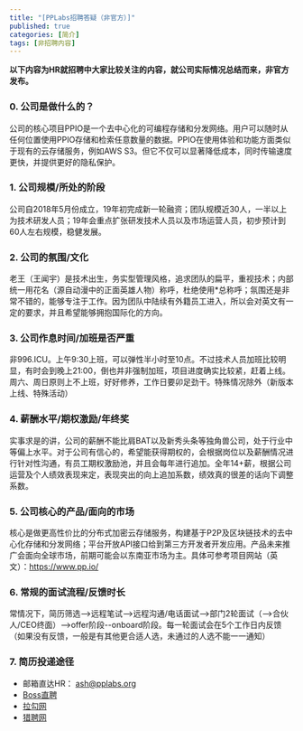 ```yaml
---
title: "[PPLabs招聘答疑（非官方）]"
published: true
categories: [简介]
tags: [非招聘内容]
---
```


**以下内容为HR就招聘中大家比较关注的内容，就公司实际情况总结而来，非官方发布。**

### 0. 公司是做什么的？

公司的核心项目PPIO是一个去中心化的可编程存储和分发网络。用户可以随时从任何位置使用PPIO存储和检索任意数量的数据。PPIO在使用体验和功能方面类似于现有的云存储服务，例如AWS S3。但它不仅可以显著降低成本，同时传输速度更快，并提供更好的隐私保护。


### 1. 公司规模/所处的阶段

公司自2018年5月份成立，19年初完成新一轮融资；团队规模近30人，一半以上为技术研发人员；19年会重点扩张研发技术人员以及市场运营人员，初步预计到60人左右规模，稳健发展。

### 2. 公司的氛围/文化

老王（王闻宇）是技术出生，务实型管理风格，追求团队的扁平，重视技术；内部统一用花名（源自动漫中的正面英雄人物）称呼，杜绝使用*总称呼；氛围还是非常不错的，能够专注于工作。因为团队中陆续有外籍员工进入，所以会对英文有一定的要求，并且希望能够拥抱国际化的方向。

### 3. 公司作息时间/加班是否严重

非996.ICU。上午9:30上班，可以弹性半小时至10点。不过技术人员加班比较明显，有时会到晚上21:00，倒也并非强制加班，项目进度确实比较紧，赶着上线。周六、周日原则上不上班，好好修养，工作日要卯足劲干。特殊情况除外（新版本上线、特殊活动）

### 4. 薪酬水平/期权激励/年终奖

实事求是的讲，公司的薪酬不能比肩BAT以及新秀头条等独角兽公司，处于行业中等偏上水平。对于公司有信心的，希望能获得期权的，会根据岗位以及薪酬情况进行针对性沟通，有员工期权激励池，并且会每年进行追加。全年14+薪，根据公司运营及个人绩效表现来定，表现突出的向上追加系数，绩效真的很差的话向下调整系数。

### 5. 公司核心的产品/面向的市场

核心是做更高性价比的分布式加密云存储服务，构建基于P2P及区块链技术的去中心化存储和分发网络；平台开放API接口给到第三方开发者开发应用。产品未来推广会面向全球市场，前期可能会以东南亚市场为主。具体可参考项目网站（英文）：https://www.pp.io/

### 6. 常规的面试流程/反馈时长

常情况下，简历筛选-->远程笔试-->远程沟通/电话面试-->部门2轮面试（-->合伙人/CEO终面）-->offer阶段--onboard阶段。每一轮面试会在5个工作日内反馈（如果没有反馈，一般是有其他更合适人选，未通过的人选不能一一通知）

### 7. 简历投递途径
- 邮箱直达HR： ash@pplabs.org
- [Boss直聘](https://www.zhipin.com/gongsir/5ba2ae5248837b0d1n192Nq0FQ~~.html?ka=company-jobs)
- [拉勾网](https://www.lagou.com/gongsi/j443505.html)
- [猎聘网](https://www.liepin.com/company/9566183)
